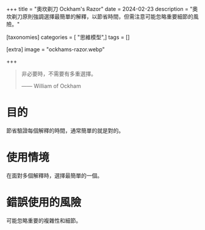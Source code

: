 +++
title = "奧坎剃刀 Ockham's Razor"
date = 2024-02-23
description = "奧坎剃刀原則強調選擇最簡單的解釋，以節省時間，但需注意可能忽略重要細節的風險。"

[taxonomies]
categories = [ "思維模型",]
tags = []

[extra]
image = "ockhams-razor.webp"

+++

> 非必要時，不需要有多重選擇。
>
> —— William of Ockham

# 目的
節省驗證每個解釋的時間，通常簡單的就是對的。

# 使用情境
在面對多個解釋時，選擇最簡單的一個。

# 錯誤使用的風險
可能忽略重要的複雜性和細節。
